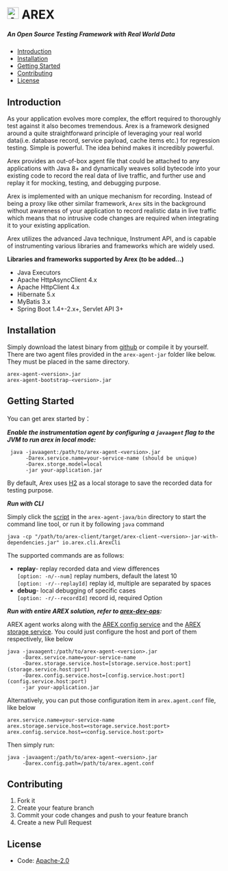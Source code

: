 # <img src="https://avatars.githubusercontent.com/u/103105168?s=200&v=4" alt="Arex Icon" width="27" height=""> AREX

##### An Open Source Testing Framework with Real World Data


* [Introduction](#introduction)
* [Installation](#installation)
* [Getting Started](#getting-started)
* [Contributing](#contributing)
* [License](#license)

## Introduction

As your application evolves more complex, the effort required to thoroughly test against it also becomes tremendous. Arex is a framework designed around a quite straightforward principle of leveraging your real world data(i.e. database record, service payload, cache items etc.) for regression testing. Simple is powerful. The idea behind makes it incredibly powerful.

Arex provides an out-of-box agent file that could be attached to any applications with Java 8+ and dynamically weaves solid  bytecode into your existing code to record the real data of live traffic, and further use and replay it for mocking, testing, and debugging purpose.

Arex is implemented with an unique mechanism for recording. Instead of being a proxy like other similar framework, `Arex` sits in the background without awareness of your application to record realistic data in live traffic which means that no intrusive code changes are required when integrating it to your existing application.

Arex utilizes the advanced Java technique, Instrument API, and is capable of instrumenting various libraries and frameworks which are widely used.

**Libraries and frameworks supported by Arex (to be added...)**
- Java Executors
- Apache HttpAsyncClient 4.x 
- Apache HttpClient 4.x 
- Hibernate 5.x 
- MyBatis 3.x 
- Spring Boot 1.4+-2.x+, Servlet API 3+ 

## Installation

Simply download the latest binary from [github]( https://github.com/arextest/releases) or compile it by yourself.\
There are two agent files provided in the `arex-agent-jar` folder like below. They must be placed in the same directory.

```
arex-agent-<version>.jar
arex-agent-bootstrap-<version>.jar
```

## Getting Started

You can get arex started by：

***Enable the instrumentation agent by configuring a `javaagent` flag to the JVM to run arex in local mode:***

```
 java -javaagent:/path/to/arex-agent-<version>.jar
      -Darex.service.name=your-service-name (should be unique)
      -Darex.storge.model=local
      -jar your-application.jar
```

By default, Arex uses [H2](https://www.h2database.com) as a local storage to save the recorded data for testing purpose.

***Run with CLI***

Simply click the [script]("http://www.google.com") in the `arex-agent-java/bin` directory to start the command line tool, or run it by following `java` command

 ```
java -cp "/path/to/arex-client/target/arex-client-<version>-jar-with-dependencies.jar" io.arex.cli.ArexCli
 ```
The supported commands are as follows:
- **replay**- replay recorded data and view differences  
  `[option: -n/--num]` replay numbers, default the latest 10 \
  `[option: -r/--replayId]` replay id, multiple are separated by spaces
- **debug**- local debugging of specific cases  
  `[option: -r/--recordId]` record id, required Option

***Run with entire AREX solution, refer to [arex-dev-ops](https://github.com/arextest/dev-ops/wiki):***

AREX agent works along with the [AREX config service](https://github.com/arextest/arex-config) and the [AREX storage service](https://github.com/arextest/arex-storage).
You could just configure the host and port of them respectively, like below

 ```
java -javaagent:/path/to/arex-agent-<version>.jar
      -Darex.service.name=your-service-name
      -Darex.storage.service.host=[storage.service.host:port](storage.service.host:port) 
      -Darex.config.service.host=[config.service.host:port](config.service.host:port)
      -jar your-application.jar
 ```

Alternatively, you can put those configuration item in `arex.agent.conf` file, like below

```
arex.service.name=your-service-name  
arex.storage.service.host=<storage.service.host:port> 
arex.config.service.host=<config.service.host:port> 
```

Then simply run:

 ```
java -javaagent:/path/to/arex-agent-<version>.jar
      -Darex.config.path=/path/to/arex.agent.conf
 ```


## Contributing

1. Fork it
2. Create your feature branch
3. Commit your code changes and push to your feature branch
4. Create a new Pull Request


## License
- Code: [Apache-2.0](https://github.com/arextest/arex-agent-java/blob/LICENSE)
